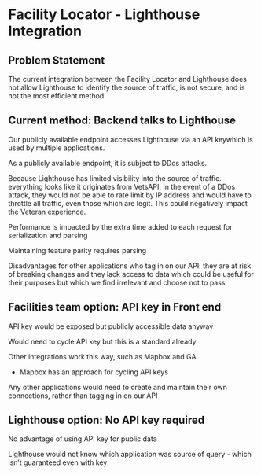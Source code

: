 # Facility Locator - Lighthouse Integration 

## Problem Statement
The current integration between the Facility Locator and Lighthouse does not allow Lighthouse to identify the source of traffic, is not secure, and is not the most efficient method.    

## Current method: Backend talks to Lighthouse 

Our publicly available endpoint accesses Lighthouse via an API keywhich is used by multiple applications.  

As a publicly available endpoint, it is subject to DDos attacks. 

Because Lighthouse has limited visibility into the source of traffic. everything looks like it originates from VetsAPI. In the event of a DDos attack, they would not be able to rate limit by IP address and would have to throttle all traffic, even those which are legit. This could negatively impact the Veteran experience. 

Performance is impacted by the extra time added to each request for serialization and parsing 

Maintaining feature parity requires parsing  

Disadvantages for other applications who tag in on our API: they are at risk of breaking changes and they lack access to data which could be useful for their purposes but which we find irrelevant and choose not to pass  

## Facilities team option: API key in Front end 

API key would be exposed but publicly accessible data anyway 

Would need to cycle API key but this is a standard already 

Other integrations work this way, such as Mapbox and GA
- Mapbox has an approach for cycling API keys  

Any other applications would need to create and maintain their own connections, rather than tagging in on our API  

## Lighthouse option: No API key required  

No advantage of using API key for public data 

Lighthouse would not know which application was source of query - which isn’t guaranteed even with key 

 
